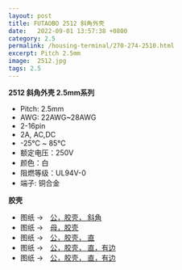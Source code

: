 ```yaml
---
layout: post
title: FUTAOBO 2512 斜角外壳
date:   2022-09-01 13:57:38 +0800
category: 2.5
permalink: /housing-terminal/270-274-2510.html
excerpt: Pitch 2.5mm
image:  2512.jpg
tags: 2.5
---
```


__2512 斜角外壳 2.5mm系列__

* Pitch: 2.5mm
* AWG: 22AWG~28AWG
* 2-16pin
* 2A, AC,DC
* -25℃ ~ 85℃
* 额定电压：250V
* 颜色：白
* 阻燃等级：UL94V-0
* 端子: 铜合金


__胶壳__

* 图纸 →　[公，胶壳， 斜角](/assets/2022/275-2512-FOTBO-3-XJ.pdf)
* 图纸 →　[母，胶壳](/assets/2022/276-2512-FOTBO-3.pdf)
* 图纸 →　[公，胶壳， 直](/assets/2022/277-2512-FOTBO-3.pdf)
* 图纸 →　[公，胶壳， 直，有边](/assets/2022/278-2512-FOTBO-3.pdf)
* 图纸 →　[公，胶壳， 直，有边](/assets/2022/279-2512-FOTBO-3.pdf)

